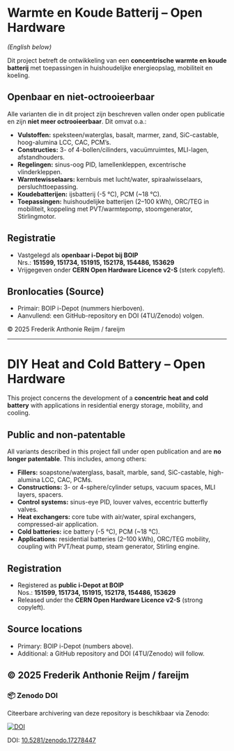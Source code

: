 # Warmte en Koude Batterij – Open Hardware
*(English below)*

Dit project betreft de ontwikkeling van een **concentrische warmte en koude batterij** met toepassingen in huishoudelijke energieopslag, mobiliteit en koeling.

## Openbaar en niet-octrooieerbaar
Alle varianten die in dit project zijn beschreven vallen onder open publicatie en zijn **niet meer octrooieerbaar**. Dit omvat o.a.:
- **Vulstoffen:** speksteen/waterglas, basalt, marmer, zand, SiC-castable, hoog-alumina LCC, CAC, PCM’s.
- **Constructies:** 3- of 4-bollen/cilinders, vacuümruimtes, MLI-lagen, afstandhouders.
- **Regelingen:** sinus-oog PID, lamellenkleppen, excentrische vlinderkleppen.
- **Warmtewisselaars:** kernbuis met lucht/water, spiraalwisselaars, persluchttoepassing.
- **Koudebatterijen:** ijsbatterij (-5 °C), PCM (~18 °C).
- **Toepassingen:** huishoudelijke batterijen (2–100 kWh), ORC/TEG in mobiliteit, koppeling met PVT/warmtepomp, stoomgenerator, Stirlingmotor.

## Registratie
- Vastgelegd als **openbaar i-Depot bij BOIP**  
  Nrs.: **151599, 151734, 151915, 152178, 154486, 153629**  
- Vrijgegeven onder **CERN Open Hardware Licence v2-S** (sterk copyleft).

## Bronlocaties (Source)
- Primair: BOIP i-Depot (nummers hierboven).
- Aanvullend: een GitHub-repository en DOI (4TU/Zenodo) volgen.

© 2025 Frederik Anthonie Reijm / fareijm

---

# DIY Heat and Cold Battery – Open Hardware

This project concerns the development of a **concentric heat and cold battery** with applications in residential energy storage, mobility, and cooling.

## Public and non-patentable
All variants described in this project fall under open publication and are **no longer patentable**. This includes, among others:
- **Fillers:** soapstone/waterglass, basalt, marble, sand, SiC-castable, high-alumina LCC, CAC, PCMs.
- **Constructions:** 3- or 4-sphere/cylinder setups, vacuum spaces, MLI layers, spacers.
- **Control systems:** sinus-eye PID, louver valves, eccentric butterfly valves.
- **Heat exchangers:** core tube with air/water, spiral exchangers, compressed-air application.
- **Cold batteries:** ice battery (-5 °C), PCM (~18 °C).
- **Applications:** residential batteries (2–100 kWh), ORC/TEG mobility, coupling with PVT/heat pump, steam generator, Stirling engine.

## Registration
- Registered as **public i-Depot at BOIP**  
  Nos.: **151599, 151734, 151915, 152178, 154486, 153629**
- Released under the **CERN Open Hardware Licence v2-S** (strong copyleft).

## Source locations
- Primary: BOIP i-Depot (numbers above).
- Additional: a GitHub repository and DOI (4TU/Zenodo) will follow.

© 2025 Frederik Anthonie Reijm / fareijm
---

### 📦 Zenodo DOI

Citeerbare archivering van deze repository is beschikbaar via Zenodo:

[![DOI](https://zenodo.org/badge/DOI/10.5281/zenodo.17278447.svg)](https://doi.org/10.5281/zenodo.17278447)

DOI: [10.5281/zenodo.17278447](https://doi.org/10.5281/zenodo.17278447)
